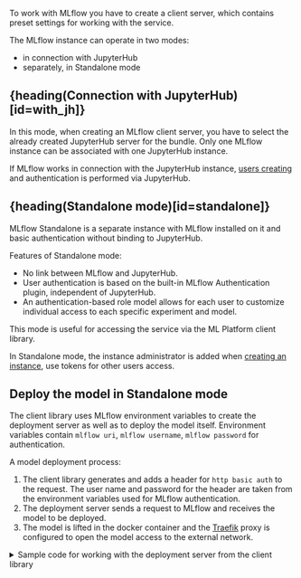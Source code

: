 To work with MLflow you have to create a client server, which contains preset settings for working with the service.

The MLflow instance can operate in two modes:

- in connection with JupyterHub
- separately, in Standalone mode

## {heading(Connection with JupyterHub)[id=with_jh]}

In this mode, when creating an MLflow client server, you have to select the already created JupyterHub server for the bundle. Only one MLflow instance can be associated with one JupyterHub instance.

If MLflow works in connection with the JupyterHub instance, [users creating](../../jupyterhub/service-management) and authentication is performed via JupyterHub.

## {heading(Standalone mode)[id=standalone]}

MLflow Standalone is a separate instance with MLflow installed on it and basic authentication without binding to JupyterHub.

Features of Standalone mode:

- No link between MLflow and JupyterHub.
- User authentication is based on the built-in MLflow Authentication plugin, independent of JupyterHub.
- An authentication-based role model allows for each user to customize individual access to each specific experiment and model.

This mode is useful for accessing the service via the ML Platform client library.

In Standalone mode, the instance administrator is added when [creating an instance](../../mlflow/service-management/create), use tokens for other users access.

## Deploy the model in Standalone mode

The client library uses MLflow environment variables to create the deployment server as well as to deploy the model itself. Environment variables contain `mlflow uri`, `mlflow username`, `mlflow password` for authentication.

A model deployment process:

1. The client library generates and adds a header for `http basic auth` to the request. The user name and password for the header are taken from the environment variables used for MLflow authentication.
1. The deployment server sends a request to MLflow and receives the model to be deployed.
1. The model is lifted in the docker container and the [Traefik](https://traefik.io/traefik/) proxy is configured to open the model access to the external network.

<details>
<summary> Sample code for working with the deployment server from the client library </summary>

```python
# Add environment variables to work with MLflow Standalone
export MLFLOW_TRACKING_URI=https://mlflow/
export MLFLOW_TRACKING_USERNAME=admin
export MLFLOW_TRACKING_PASSWORD=password
 
 
# Deployment server code
from mlplatform_client import MLPlatform
from mlflow.tracking import MlflowClient
 
 
tracking_cli = MlflowClient()
mlp_client = MLPlatform(refresh_token=os.getenv("REFRESH_TOKEN"))
 
deploy_server_name = "deploy_server"
 
# Each method will automatically add a header to work with MLflow Standalone
# Authorization: Basic username:password
mlp_client.create_endpoint_standalone(name=deploy_server_name)
 
model_source_uri = tracking_cli.search_registered_models()[0].latest_versions[0].source
 
auth_value = "user:Password123!"
auth_deployment_name = "test_deploy_auth"
mlp_client.create_deployment_standalone(deploy_server_name, auth_deployment_name, model_source_uri, auth=auth_value)
```
